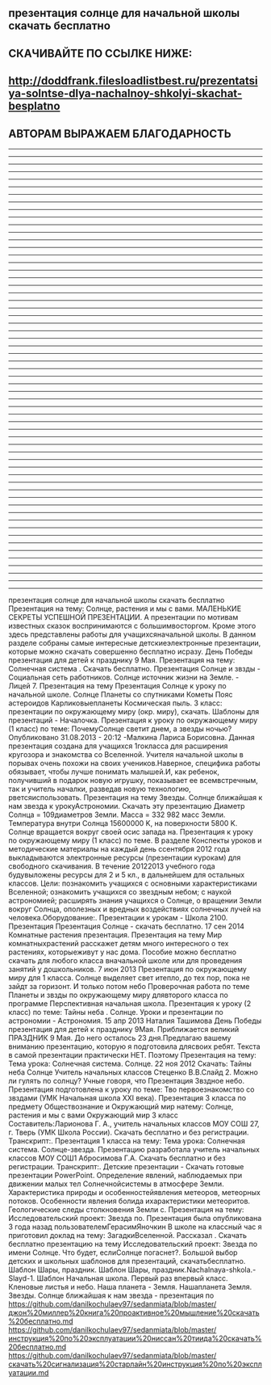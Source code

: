 презентация солнце для начальной школы скачать бесплатно
--------------------------------------------------
СКАЧИВАЙТЕ ПО ССЫЛКЕ НИЖЕ:
--------------------------------------------------
http://doddfrank.filesloadlistbest.ru/prezentatsiya-solntse-dlya-nachalnoy-shkolyi-skachat-besplatno
--------------------------------------------------
АВТОРАМ ВЫРАЖАЕМ БЛАГОДАРНОСТЬ
--------------------------------------------------
--------------------------------------------------
--------------------------------------------------
--------------------------------------------------
--------------------------------------------------
--------------------------------------------------
--------------------------------------------------
--------------------------------------------------
--------------------------------------------------
--------------------------------------------------
--------------------------------------------------
--------------------------------------------------
--------------------------------------------------
--------------------------------------------------
--------------------------------------------------
--------------------------------------------------
--------------------------------------------------
--------------------------------------------------
--------------------------------------------------
--------------------------------------------------
--------------------------------------------------
--------------------------------------------------
--------------------------------------------------
--------------------------------------------------
--------------------------------------------------
--------------------------------------------------
--------------------------------------------------
--------------------------------------------------
--------------------------------------------------
--------------------------------------------------
--------------------------------------------------
--------------------------------------------------
--------------------------------------------------
--------------------------------------------------
--------------------------------------------------
--------------------------------------------------
--------------------------------------------------
--------------------------------------------------
--------------------------------------------------
--------------------------------------------------
--------------------------------------------------
--------------------------------------------------
--------------------------------------------------
--------------------------------------------------
--------------------------------------------------
--------------------------------------------------
--------------------------------------------------
--------------------------------------------------
--------------------------------------------------
--------------------------------------------------
--------------------------------------------------
--------------------------------------------------
--------------------------------------------------
--------------------------------------------------
--------------------------------------------------
--------------------------------------------------
--------------------------------------------------
--------------------------------------------------
--------------------------------------------------
--------------------------------------------------
презентация солнце для начальной школы скачать бесплатно Презентация на тему: Солнце, растения и мы с вами. МАЛЕНЬКИЕ СЕКРЕТЫ УСПЕШНОЙ ПРЕЗЕНТАЦИИ. А презентации по мотивам известных сказок воспринимаются с большимвосторгом. Кроме этого здесь представлены работы для учащихсяначальной школы. В данном разделе собраны самые интересные детскиеэлектронные презентации, которые можно скачать совершенно бесплатно исразу. День Победы  презентация для детей к празднику 9 Мая. Презентация на тему: Солнечная система . Скачать бесплатно. Презентация Солнце и звзды - Социальная сеть работников. Солнце  источник жизни на Земле. - Лицей 7. Презентация на тему Презентация Солнце к уроку по начальной школе. Солнце Планеты со спутниками Кометы Пояс астероидов Карликовыепланеты Космическая пыль. 3 класс: презентации по окружающему миру (окр. миру), скачать. Шаблоны для презентаций - Началочка. Презентация к уроку по окружающему миру (1 класс) по теме: ПочемуСолнце светит днем, а звезды ночью? Опубликовано 31.08.2013 - 20:12 -Малкина Лариса Борисовна. Данная презентация создана для учащихся 1гокласса для расширения кругозора и знакомства со Вселенной.
Учителя начальной школы в порывах очень похожи на своих учеников.Наверное, специфика работы обязывает, чтобы лучше понимать малышей.И, как ребенок, получивший в подарок новую игрушку, показывает ее всемвстречным, так и учитель началки, разведав новую технологию, рветсяиспользовать. Презентация на тему Звезды. Солнце  ближайшая к нам звезда к урокуАстрономии.  Скачать эту презентацию  Диаметр Солнца = 109диаметров Земли. Масса = 332 982 масс Земли. Температура внутри Солнца 15600000 K, на поверхности  5800 K. Солнце вращается вокруг своей осис запада на. Презентация к уроку по окружающему миру (1 класс) по теме. В разделе Конспекты уроков и методические материалы на каждый день ссентября 2012 года выкладываются электронные ресурсы (презентации курокам) для свободного скачивания. В течение 20122013 учебного года будувыложены ресурсы для 2 и 5 кл., в дальнейшем  для остальных классов. Цели:  познакомить учащихся с основными характеристиками Вселенной; ознакомить учащихся со звездным небом; с наукой астрономией; расширять знания учащихся о Солнце, о вращении Земли вокруг Солнца, ополезных и вредных воздействиях солнечных лучей на человека.Оборудование:. Презентации к урокам - Школа 2100. Презентация Презентация Солнце - скачать бесплатно. 17 сен 2014  Комнатные растения  презентация. Презентация на тему Мир комнатныхрастений расскажет детям много интересного о тех растениях, которыеживут у нас дома. Пособие можно бесплатно скачать для любого класса вначальной школе или для проведения занятий у дошкольников. 7 июн 2013  Презентация по окружающему миру для 1 класса.  Солнце выделяет свет итепло, до тех пор, пока не зайдт за горизонт. И только потом небо Проверочная работа по теме Планеты и звзды по окружающему миру длявторого класса по программе Перспективная начальная школа. Презентация к уроку (2 класс) по теме: Тайны неба . Солнце. Уроки и презентации по астрономии - Астрономия. 15 апр 2013  Наталия Ташимова День Победы  презентация для детей к празднику 9Мая. Приближается великий ПРАЗДНИК 9 Мая. До него осталось 23 дня.Предлагаю вашему вниманию презентацию, которую я подготовила длясвоих ребят. Текста в самой презентации практически НЕТ. Поэтому
Презентация на тему: Тема урока: Солнечная система. Солнце. 22 ноя 2012  Скачать:  Тайны неба Солнце Учитель начальных классов Стеценко В.В.Слайд 2. Можно ли гулять по солнцу? Учные говоря, что  Презентация Звздное небо. Презентация подготовлена к уроку по теме: Тво первоезнакомство со звздами (УМК Начальная школа XXI века). Презентация 3 класса по предмету Обществознание и Окружающий мир натему: Солнце, растения и мы с вами Окружающий мир 3 класс Составитель:Ларионова Г. А., учитель начальных классов МОУ СОШ 27, г. Тверь (УМК Школа России). Скачать бесплатно и без регистрации.  Транскрипт:. Презентация 1 класса на тему: Тема урока: Солнечная система. Солнце-звезда. Презентацию разработала учитель начальных классов МОУ СОШ1 Абросимова Г.А. Скачать бесплатно и без регистрации.  Транскрипт:. Детские презентации - Скачать готовые презентации PowerPoint. Определение явлений, наблюдаемых при движении малых тел Солнечнойсистемы в атмосфере Земли. Характеристика природы и особенностейявления метеоров, метеорных потоков. Особенности явления болида ихарактеристики метеоритов. Геологические следы столкновения Земли с. Презентация на тему: Исследовательский проект: Звезда по. Презентация была опубликована 3 года назад пользователемГерасимЯночкин  В школе на классный час я приготовил доклад на тему: ЗагадкиВселенной. Рассказал . Скачать бесплатно презентацию на тему Исследовательский проект: Звезда по имени Солнце. Что будет, еслиСолнце погаснет?. Большой выбор детских и школьных шаблонов для презентаций, скачатьбесплатно.  Шаблон Шары, праздник. Шаблон Шары, праздник.Nachalnaya-shkola.-Slayd-1. Шаблон Начальная школа. Первый раз впервый класс. Кленовые листья и небо. Наша планета - Земля. Нашапланета  Земля. Звезды. Солнце  ближайшая к нам звезда - презентация по
https://github.com/danilkochulaev97/sedanmiata/blob/master/джон%20миллер%20книга%20проактивное%20мышление%20скачать%20бесплатно.md
https://github.com/danilkochulaev97/sedanmiata/blob/master/инструкция%20по%20эксплуатации%20ниссан%20тиида%20скачать%20бесплатно.md
https://github.com/danilkochulaev97/sedanmiata/blob/master/скачать%20сигнализация%20старлайн%20инструкция%20по%20эксплуатации.md